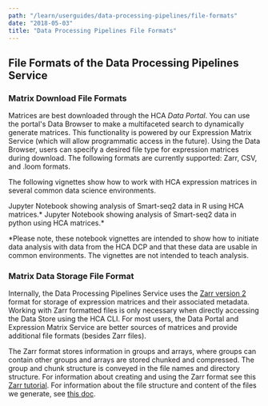 ```yaml
---
path: "/learn/userguides/data-processing-pipelines/file-formats"
date: "2018-05-03"
title: "Data Processing Pipelines File Formats"
---
```


## File Formats of the Data Processing Pipelines Service

### Matrix Download File Formats

Matrices are best downloaded through the HCA *Data Portal*. You can use the portal's Data Browser to make a multifaceted search to dynamically generate matrices. This functionality is powered by our Expression Matrix Service (which will allow programmatic access in the future). Using the Data Browser, users can specify a desired file type for expression matrices during download. The following formats are currently supported: Zarr, CSV, and .loom formats.

The following vignettes show how to work with HCA expression matrices in several common data science environments.

Jupyter Notebook showing analysis of Smart-seq2 data in R using HCA matrices.*
Jupyter Notebook showing analysis of Smart-seq2 data in python using HCA matrices.*

*Please note, these notebook vignettes are intended to show how to initiate data analysis with data from the HCA DCP and that these data are usable in common environments. The vignettes are not intended to teach analysis.


### Matrix Data Storage File Format

Internally, the Data Processing Pipelines Service uses the [Zarr version 2](https://zarr.readthedocs.io/en/stable/spec/v2.html) format for storage of expression matrices and their associated metadata. Working with Zarr formatted files is only necessary when directly accessing the Data Store using the HCA CLI. For most users, the Data Portal and Expression Matrix Service are better sources of matrices and provide additional file formats (besides Zarr files). 

The Zarr format stores information in groups and arrays, where groups can contain other groups and arrays are stored chunked and compressed. The group and chunk structure is conveyed in the file names and directory structure. For information about creating and using the Zarr format see this [Zarr tutorial](https://zarr.readthedocs.io/en/stable/tutorial.html#). For information about the file structure and content of the files we generate, see [this doc](https://github.com/HumanCellAtlas/skylab/blob/6aa3a97800aab23c18cd746800b9e4073e53e810/docs/matrix_format_spec.md).


